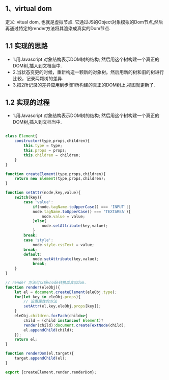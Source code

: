 ## 1、virtual dom
定义: vitual dom, 也就是虚拟节点. 它通过JS的Object对象模拟的Dom节点,然后再通过特定的render方法将其渲染成真实的Dom节点.

## 1.1 实现的思路
- 1.用Javascript 对象结构表示DOM树的结构; 然后用这个树构建一个真正的DOM树,插入到文档当中.
- 2.当状态变更的时候，重新构造一颗新的对象树。然后用新的树和旧的树进行比较，记录两颗树的差异.
- 3.把2所记录的差异应用到步骤1所构建的真正的DOM树上,视图就更新了.

## 1.2 实现的过程

- 1.用Javascript 对象结构表示DOM树的结构; 然后用这个树构建一个真正的DOM树,插入到文档当中.

``` element.js

class Element{
    constructor(type,props,children){
        this.type = type;
        this.props = props;
        this.children = children;
    }
}

function createElement(type,props,children){
    return new Element(type,props,children);
}

function setAttr(node,key,value){
    switch(key){
        case 'value':
            if(node.tagName.toUpperCase() === 'INPUT'||
            node.tagName.toUpperCase() === 'TEXTAREA'){
                node.value = value;
            }else{
                node.setAttribute(key,value);
            }
        break;
        case 'style':
            node.style.cssText = value;
        break;
        default:
            node.setAttribute(key,value);
            break;
    }
}

// render 方法可以将vnode转换成真实dom.
function render(eleObj){
    let el = document.createElement(eleObj.type);
    for(let key in eleObj.props){
        // 设置属性的方法
        setAttr(el,key,eleObj.props[key]);
    }
    eleObj.children.forEach(child=>{
        child = (child instanceof Element)?
        render(child):document.createTextNode(child);
        el.appendChild(child);
    });
    return el;
}

function renderDom(el,target){
    target.appendChild(el);
}

export {createElement,render,renderDom};
```